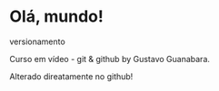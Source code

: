 # Olá, mundo!
 versionamento

Curso em vídeo - git & github by Gustavo Guanabara.

Alterado direatamente no github!
